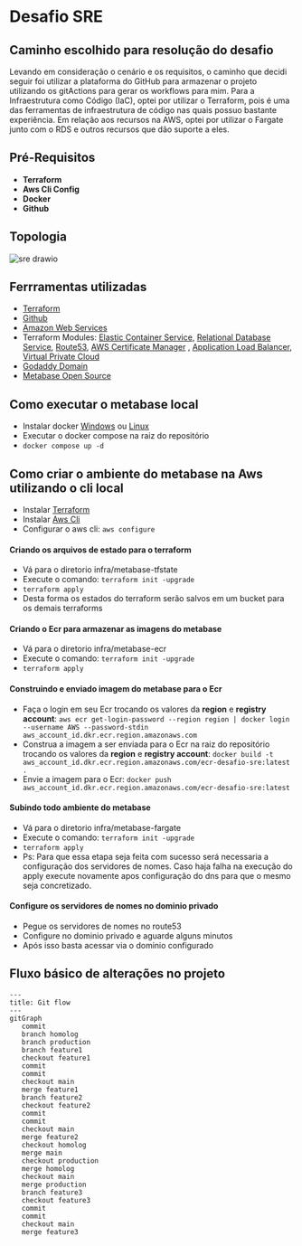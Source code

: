 # Desafio SRE

## Caminho escolhido para resolução do desafio

Levando em consideração o cenário e os requisitos, o caminho que decidi seguir foi utilizar a plataforma do GitHub para armazenar o projeto utilizando os gitActions para gerar os workflows para mim. Para a Infraestrutura como Código (IaC), optei por utilizar o Terraform, pois é uma das ferramentas de infraestrutura de código nas quais possuo bastante experiência. Em relação aos recursos na AWS, optei por utilizar o Fargate junto com o RDS e outros recursos que dão suporte a eles.

## Pré-Requisitos

* **Terraform**
* **Aws Cli Config**
* **Docker**
* **Github**

## Topologia

![sre drawio](https://github.com/Galactros/desafio-sre/assets/6877766/dbda2b6e-4490-4dae-8309-2a3cc338a24f)


## Ferrramentas utilizadas

* [Terraform](https://www.terraform.io/)
* [Github](https://github.com/Galactros/desafio-sre)
* [Amazon Web Services](https://aws.amazon.com/pt/)
* Terraform Modules: [Elastic Container Service](https://registry.terraform.io/modules/terraform-aws-modules/ecs/aws/latest), [Relational Database Service](https://registry.terraform.io/modules/terraform-aws-modules/rds/aws/latest), [Route53](https://registry.terraform.io/modules/terraform-aws-modules/route53/aws/latest), [AWS Certificate Manager](https://registry.terraform.io/modules/terraform-aws-modules/acm/aws/latest) , [Application Load Balancer](https://registry.terraform.io/modules/terraform-aws-modules/alb/aws/latest), [Virtual Private Cloud](https://registry.terraform.io/modules/terraform-aws-modules/vpc/aws/latest)
* [Godaddy Domain](https://www.godaddy.com/pt-br)
* [Metabase Open Source](https://github.com/metabase/metabase)

## Como executar o metabase local

* Instalar docker [Windows](https://docs.docker.com/desktop/install/windows-install/) ou [Linux](https://docs.docker.com/desktop/install/linux-install/)
* Executar o docker compose na raiz do repositório
* ``` docker compose up -d ```

## Como criar o ambiente do metabase na Aws utilizando o cli local

* Instalar [Terraform](https://developer.hashicorp.com/terraform/tutorials/aws-get-started/install-cli)
* Instalar [Aws Cli](https://docs.aws.amazon.com/cli/latest/userguide/getting-started-install.html)
* Configurar o aws cli: ``` aws configure ```

#### Criando os arquivos de estado para o terraform

* Vá para o diretorio infra/metabase-tfstate
* Execute o comando: ``` terraform init -upgrade ```
*  ``` terraform apply ```
* Desta forma os estados do terraform serão salvos em um bucket para os demais terraforms

#### Criando o Ecr para armazenar as imagens do metabase

* Vá para o diretorio infra/metabase-ecr
* Execute o comando: ``` terraform init -upgrade ```
*  ``` terraform apply ```

#### Construindo e enviado imagem do metabase para o Ecr

* Faça o login em seu Ecr trocando os valores da **region** e **registry account**: ``` aws ecr get-login-password --region region | docker login --username AWS --password-stdin aws_account_id.dkr.ecr.region.amazonaws.com ```
* Construa a imagem a ser enviada para o Ecr na raiz do repositório trocando os valores da **region** e **registry account**: ``` docker build -t aws_account_id.dkr.ecr.region.amazonaws.com/ecr-desafio-sre:latest . ```
* Envie a imagem para o Ecr: ``` docker push aws_account_id.dkr.ecr.region.amazonaws.com/ecr-desafio-sre:latest ```

#### Subindo todo ambiente do metabase

* Vá para o diretorio infra/metabase-fargate
* Execute o comando: ``` terraform init -upgrade ```
*  ``` terraform apply ```
* Ps: Para que essa etapa seja feita com sucesso será necessaria a configuração dos servidores de nomes. Caso haja falha na execução do apply execute novamente apos configuração do dns para que o mesmo seja concretizado.

#### Configure os servidores de nomes no dominio privado

* Pegue os servidores de nomes no route53
* Configure no dominio privado e aguarde alguns minutos
* Após isso basta acessar via o dominio configurado

## Fluxo básico de alterações no projeto

```mermaid
---
title: Git flow
---
gitGraph
   commit
   branch homolog
   branch production
   branch feature1
   checkout feature1
   commit
   commit
   checkout main
   merge feature1
   branch feature2
   checkout feature2
   commit
   commit
   checkout main
   merge feature2
   checkout homolog
   merge main
   checkout production
   merge homolog
   checkout main
   merge production
   branch feature3
   checkout feature3
   commit
   commit
   checkout main
   merge feature3
```

